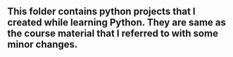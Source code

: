 ## This folder contains python projects that I created while learning Python. They are same as the course material that I referred to with some minor changes.
